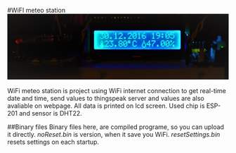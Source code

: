 #WiFI meteo station
![alt text](https://github.com/LukasFoj/ESP8266_DHT22/blob/master/img/uvodni.jpg "Logo")

WiFi meteo station is project using WiFi internet connection to get real-time date and time, send values to thingspeak server and values are also avaliable on webpage. All data is printed on lcd screen. Used chip is ESP-201 and sensor is DHT22.

##Binary files
Binary files here, are compiled programe, so you can upload it directly. *noReset.bin* is version, when it save you WiFi. *resetSettings.bin* resets settings on each startup. 
